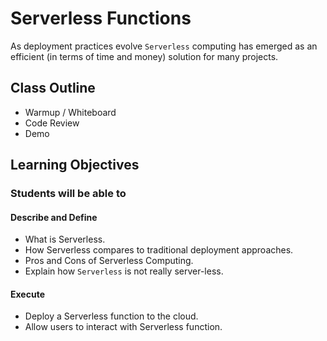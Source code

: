 # Serverless Functions

As deployment practices evolve `Serverless` computing has emerged as an efficient (in terms of time and money) solution for many projects.

## Class Outline

- Warmup / Whiteboard
- Code Review
- Demo

## Learning Objectives

### Students will be able to

#### Describe and Define

- What is Serverless.
- How Serverless compares to traditional deployment approaches.
- Pros and Cons of Serverless Computing.
- Explain how `Serverless` is not really server-less.

#### Execute

- Deploy a Serverless function to the cloud.
- Allow users to interact with Serverless function.
